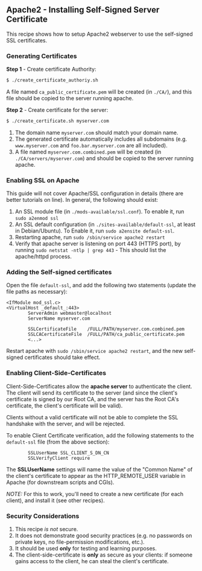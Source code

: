 ## Apache2 - Installing Self-Signed Server Certificate

This recipe shows how to setup Apache2 webserver to use the self-signed SSL certificates.

### Generating Certificates

**Step 1** - Create certificate Authority:

```sh
$ ./create_certificate_authoriy.sh
```

A file named `ca_public_certificate.pem` will be created (in `./CA/`), and this file should be copied to the server running apache.

**Step 2** - Create certificate for the server:

```sh
$ ./create_certificate.sh myserver.com
```

1. The domain name `myserver.com` should match your domain name.
2. The generated certificate automatically includes all subdomains (e.g. `www.myserver.com` and `foo.bar.myserver.com` are all included).
3. A file named `myserver.com.combined.pem` will be created (in `./CA/servers/myserver.com`) and should be copied to the server running apache.

### Enabling SSL on Apache

This guide will not cover Apache/SSL configuration in details (there are better tutorials on line). In general, the following should exist:

1. An SSL module file (in `./mods-available/ssl.conf`). To enable it, run `sudo a2enmod ssl`
2. An SSL default configuration (in `./sites-available/default-ssl`, at least in Debian/Ubuntu). To Enable it, run `sudo a2ensite default-ssl`.
3. Restarting apache, run `sudo /sbin/service apache2 restart`
4. Verify that apache server is listening on port 443 (HTTPS port), by running `sudo netstat -ntlp | grep 443` - This should list the apache/httpd process.

### Adding the Self-signed certificates

Open the file `default-ssl`, and add the following two statements (update the file paths as necessary):

```
<IfModule mod_ssl.c>
<VirtualHost _default_:443>
        ServerAdmin webmaster@localhost
        ServerName myserver.com

        SSLCertificateFile    /FULL/PATH/myserver.com.combined.pem
        SSLCACertificateFile  /FULL/PATH/ca_public_certificate.pem
        <...>
```

Restart apache with `sudo /sbin/service apache2 restart`, and the new self-signed certificates should take effect.


### Enabling Client-Side-Certificates

Client-Side-Certificates allow the **apache server** to authenticate the client.
The client will send its certificate to the server (and since the client's certificate is signed by our Root CA, and the server has the Root CA's certificate, the client's certificate will be valid).

Clients without a valid certificate will not be able to complete the SSL handshake with the server, and will be rejected.

To enable Client Certificate verification, add the following statements to the `default-ssl` file (from the above section):

```
        SSLUserName SSL_CLIENT_S_DN_CN
        SSLVerifyClient require
```

The **SSLUserName** settings will name the value of the "Common Name" of the client's certificate to appear as the HTTP_REMOTE_USER variable in Apache (for downstream scripts and CGIs).

*NOTE:* For this to work, you'll need to create a new certificate (for each client), and install it (see other recipes).

### Security Considerations

1. This recipe *is not* secure.
2. It does not demonstrate good security practices (e.g. no passwords on private keys, no file-permission modifications, etc.).
3. It should be used **only** for testing and learning purposes.
4. The client-side-certificate is **only** as secure as your clients: if someone gains access to the client, he can steal the client's certificate.
